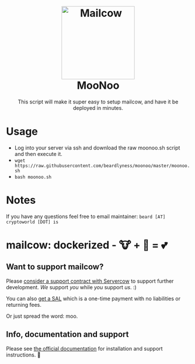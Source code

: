<h1 align="center">
  <a href="https://github.com/beardlyness/moonoo"><img src="https://mailcow.email/img/cow_mailcow.svg" alt="Mailcow" width="200"></a>
 <br />
  MooNoo
</h1>

<p align="center">This script will make it super easy to setup mailcow, and have it be deployed in minutes.</p>

# Usage	
- Log into your server via ssh and download the raw moonoo.sh script and then execute it.<br>	
- `wget https://raw.githubusercontent.com/beardlyness/moonoo/master/moonoo.sh`<br>	
- `bash moonoo.sh`

# Notes
If you have any questions feel free to email maintainer: `beard [AT] cryptoworld [DOT] is`

# mailcow: dockerized - 🐮 + 🐋 = 💕

## Want to support mailcow?

Please [consider a support contract with Servercow](https://www.servercow.de/mailcow?lang=en#support) to support further development. _We_ support _you_ while _you_ support _us_. :)

You can also [get a SAL](https://www.servercow.de/mailcow?lang=en#sal) which is a one-time payment with no liabilities or returning fees.

Or just spread the word: moo.

## Info, documentation and support

Please see [the official documentation](https://mailcow.github.io/mailcow-dockerized-docs/) for installation and support instructions. 🐄

